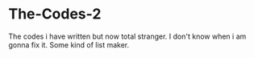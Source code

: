 # The-Codes-2
 The codes i have written but now total stranger. I don't know when i am gonna fix it.
 Some kind of list maker.